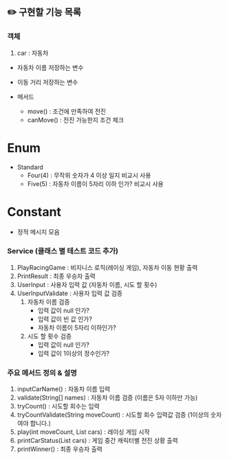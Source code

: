 ## ✏️ 구현할 기능 목록

### 객체

1. car : 자동차

- 자동차 이름 저장하는 변수
- 이동 거리 저장하는 변수

- 메서드
    - move() : 조건에 만족하여 전진
    - canMove() : 전진 가능한지 조건 체크

# Enum

- Standard
    - Four(4) : 무작위 숫자가 4 이상 일지 비교시 사용
    - Five(5) : 자동차 이름이 5자리 이하 인가? 비교시 사용

# Constant

- 정적 메시지 모음

### Service (클래스 별 테스트 코드 추가)

1. PlayRacingGame : 비지니스 로직(레이싱 게임), 자동차 이동 현황 출력
2. PrintResult : 최종 우승자 출력
3. UserInput : 사용자 입력 값 (자동차 이름, 시도 할 횟수)
4. UserInputValidate : 사용자 입력 값 검증
    1. 자동차 이름 검증
        - 입력 값이 null 인가?
        - 입력 값이 빈 값 인가?
        - 자동차 이름이 5자리 이하인가?
    2. 시도 할 횟수 검증
        - 입력 값이 null 인가?
        - 입력 값이 1이상의 정수인가?

### 주요 메서드 정의 & 설명

1. inputCarName() : 자동차 이름 입력
2. validate(String[] names) : 자동차 이름 검증 (이름은 5자 이하만 가능)
3. tryCount() : 시도할 회수는 입력
4. tryCountValidate(String moveCount) : 시도할 회수 입력값 검증 (1이상의 숫자여야 합니다.)
3. play(int moveCount, List<Car> cars) : 레이싱 게임 시작
4. printCarStatus(List<Car> cars) : 게임 중간 캐릭터별 전진 상황 출력
5. printWinner() : 최종 우승자 출력  